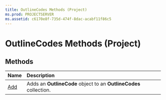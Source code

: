 ```yaml
---
title: OutlineCodes Methods (Project)
ms.prod: PROJECTSERVER
ms.assetid: c6170e8f-735d-474f-8dac-acabf11f86c5
---
```



# OutlineCodes Methods (Project)

## Methods



|**Name**|**Description**|
|:-----|:-----|
|[Add](outlinecodes-add-method-project.md)|Adds an  **OutlineCode** object to an **OutlineCodes** collection.|

